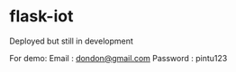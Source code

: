 # flask-iot
 
Deployed but still in development

For demo:
Email : dondon@gmail.com
Password : pintu123
